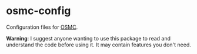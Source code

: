 # osmc-config

Configuration files for [OSMC](https://osmc.tv/).

**Warning**: I suggest anyone wanting to use this package to read and understand the code before using it. It may contain features you don't need.
